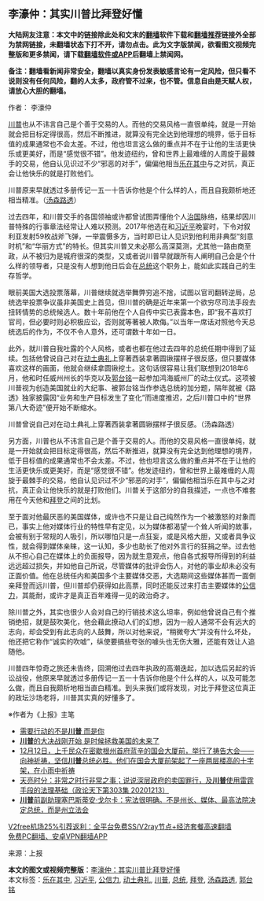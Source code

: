  <h2>李濠仲：其实川普比拜登好懂</h2> <p class="notice"><b>大陆网友注意：本文中的链接除此处和文末的<a href="https://github.com/bannedbook/fanqiang" >翻墙</a>软件下载和<a href="https://github.com/killgcd/justmysocks/blob/master/README.md">翻墙推荐</a>链接外全部为禁网链接，未翻墙状态下打不开，请勿点击。此为文字版禁闻，欲看图文视频完整版和更多禁闻，请下载<a href="https://github.com/bannedbook/fanqiang">翻墙软件或APP</a>后翻墙上禁闻网。</p><p>备注：翻墙看新闻非常安全，翻墙以真实身份发表敏感言论有一定风险，但只看不说则没有任何风险，翻的人太多，政府管不过来，也不管。信息自由是天赋人权，请放心大胆的翻墙。</b></p>  <div class="entry"> <p>作者： 李濠仲</p> <p id="summary"><a href="https://www.bannedbook.org/bnews/tag/%e5%b7%9d%e6%99%ae/" class="st_tag internal_tag" rel="tag" title="标签 川普 下的日志">川普</a>也从不讳言自己是个善于交易的人。而他的交易风格一直很单纯，就是一开始就会把目标定得很高，然后不断推进，就算没有完全达到他理想的境界，低于目标值的成果通常也不会太差。不过，他也坦言这么做的重点并不在于让他的生活更快乐或更美好，而是“感觉很不错”。他发迹纽约，曾和世界上最难缠的人周旋于最棘手的交易，他自认见识过不少“邪恶的对手”，偏偏他相当<a href="https://www.bannedbook.org/bnews/tag/%E4%B9%90%E5%9C%A8%E5%85%B6%E4%B8%AD/" class="st_tag internal_tag" rel="tag" title="标签 乐在其中 下的日志">乐在其中</a>与之对抗，真正会让他快乐的就是打败他们。</p> <p id="conimg">川普原来早就透过多册传记一五一十告诉你他是个什么样的人，而且自我颇析地还相当精准。（<a href="https://www.bannedbook.org/bnews/tag/%E6%B1%A4%E6%A3%AE%E8%B7%AF%E9%80%8F/" class="st_tag internal_tag" rel="tag" title="标签 汤森路透 下的日志">汤森路透</a>）</p>  <p>过去四年，和川普交手的各国领袖或许都曾试图弄懂他个人<span class='wp_keywordlink'><a href="https://www.bannedbook.org/forum24/topic8925.html" title="《治国大道》" target="_blank">治国</a></span>脉络，结果却因川普特殊的行事章法经常让人难以预测。2017年他选在和<a href="https://www.bannedbook.org/bnews/tag/%e4%b9%a0%e8%bf%91%e5%b9%b3/" class="st_tag internal_tag" rel="tag" title="标签 习近平 下的日志">习近平</a>晚宴时，下令对叙利亚发射59枚战斧飞弹，一举震慑多方，当时即已让人见识到他利用非典型“刻意时机”和“华丽方式”的特长。但其实川普又未必那么高深莫测，尤其他一路由商至政，从不被归为是城府很深的类型，又或者说川普早就跟所有人阐明自己会是个什么样的领导者，只是没有人想到他日后会在<a href="https://www.bannedbook.org/bnews/tag/%e6%80%bb%e7%bb%9f/" class="st_tag internal_tag" rel="tag" title="标签 总统 下的日志">总统</a>这个职务上，能如此实践自己的生存哲学。</p> <p>眼前美国大选投票落幕，川普继续就选举舞弊穷追不捨，试图以官司翻转逆局，总统选举投票争议虽非美国史上首见，但川普的确是近年来第一个欲穷尽司法手段去扭转情势的总统候选人。数十年前他在个人自传中实已表露本色，即“我不喜欢打官司，但必要时则必积极应讼，否则就等著被人欺侮。”以当年一席话对照他今天总统选后的作为，不仅不令人意外，还可谓数十年如一日。</p> <p>此外，就川普自我吐露的个人风格，或者也都在他过去四年的总统任期中得到了延续。包括他曾说自己对在<a href="https://www.bannedbook.org/bnews/tag/%E5%8A%A8%E5%9C%9F%E5%85%B8%E7%A4%BC/" class="st_tag internal_tag" rel="tag" title="标签 动土典礼 下的日志">动土典礼</a>上穿著西装拿著圆锹摆样子很反感，但只要媒体喜欢这样的画面，他就会继续拿圆锹挖土。这句话很容易让我们联想到2018年6月，他和时任威州州长的华克以及<a href="https://www.bannedbook.org/bnews/tag/%e9%83%ad%e5%8f%b0%e9%93%ad/" class="st_tag internal_tag" rel="tag" title="标签 郭台铭 下的日志">郭台铭</a>一起参加鸿海威州厂的动土仪式。这项被川普视为创造美国就业的大纪事、被郭台铭当作参选总统的加分题，隔年就被《路透》独家披露因“业务和生产目标发生了变化”而进度推迟，之后川普口中的“世界第八大奇迹”便开始不断缩水。</p>  <p>川普曾说自己对在动土典礼上穿著西装拿著圆锹摆样子很反感。（汤森路透）</p> <p>另方面，川普也从不讳言自己是个善于交易的人。而他的交易风格一直很单纯，就是一开始就会把目标定得很高，然后不断推进，就算没有完全达到他理想的境界，低于目标值的成果通常也不会太差。不过，他也坦言这么做的重点并不在于让他的生活更快乐或更美好，而是“感觉很不错”。他发迹纽约，曾和世界上最难缠的人周旋于最棘手的交易，他自认见识过不少“邪恶的对手”，偏偏他相当乐在其中与之对抗，真正会让他快乐的就是打败他们。川普关于这部分的自我描述，一点也不难套用在今天他和<a href="https://www.bannedbook.org/bnews/tag/%e6%8b%9c%e7%99%bb/" class="st_tag internal_tag" rel="tag" title="标签 拜登 下的日志">拜登</a>之间的比划。</p> <p>至于面对他最厌恶的美国媒体，或许也不只是让自己纯然作为一个被激怒的对象而已，事实上他对媒体行业的特性早有定见，以为媒体都渴望一个耸人听闻的故事，会被有别于常规的人吸引，所以哪怕只是一点狂妄，或是风格大胆，又或者具争议性，就会得到媒体亲睐，这一认知，多少也助长了他对外言行的狂捐之举。过去他从不担心自己在媒体上的负面报导，因为就生意观点，他自各式报导所得到的利益远远超过损失，并如他自己所说，尽管媒体的批评会伤人，对他的事业却未必没有正面价值。他在总统任内和美国多个主要媒体交恶，大选期间这些媒体甚而一面倒亲拜登而远川普，但川普却仍获得如此高票，同时还能反过来打击主要媒体的<a href="https://www.bannedbook.org/bnews/tag/%E5%85%AC%E4%BF%A1%E5%8A%9B/" class="st_tag internal_tag" rel="tag" title="标签 公信力 下的日志">公信力</a>，其能耐，或许才是真正百年难得一见的政治奇才。</p>  <p>除川普之外，其实也很少人会对自己的行销技术这么坦率，例如他曾说自己有个推销绝招，就是鼓吹美化，他会藉此撩动人们的幻想，因为一般人通常不会有远大的志向，却会受到有此志向的人鼓舞，所以对他来说，“稍微夸大”并没有什么坏处，他还把它称作“诚实的吹嘘”，纵使要搞些夸张的噱头也无伤大雅，还能有效让人追随他。</p> <p>川普四年惊奇之旅还未告终，回溯他过去四年执政的高潮迭起，加以选后另起的诉讼战役，他原来早就透过多册传记一五一十告诉你他是个什么样的人，以及可能怎么做，而且自我颇析地相当直白精准。到头来我们或将发现，对比于拜登这位真正的政坛沙场老将，川普其实真的好懂多了。</p> <p>※作者为《上报》主笔</p>  <ul class='op-related-articles' title='相关阅读'> <li><a href='https://www.bannedbook.org/bnews/comments/20201214/1447380.html' target='_blank'>需要行动的不是<b>川普</b> 而是你</a></li> <li><a href='https://www.bannedbook.org/bnews/comments/20201214/1447377.html' target='_blank'><b>川普</b>的大决战刚开始 是时候拯救美国的未来了</a></li> <li><a href='https://www.bannedbook.org/bnews/bannedvideo/20201214/1447373.html' target='_blank'>12月12日，上千民众在密歇根州首府蓝辛的国会大厦前，举行了祷告大会——向神祈祷，坚信<b>川普</b>总统必胜。他们在国会大厦前架起了一座两层楼高的十字架，在小雨中祈祷</a></li> <li><a href='https://www.bannedbook.org/bnews/cbnews/20201214/1447369.html' target='_blank'>天亮时分：非常之时行非常之事；说说深层政府的卖国罪行，及<b>川普</b>使用雷霆手段的法理基础（政论天下第303集 20201213）</a></li> <li><a href='https://www.bannedbook.org/bnews/bannedvideo/20201214/1447359.html' target='_blank'><b>川普</b>前副助理塞巴斯蒂安‧戈尔卡：宪法很明确。不是州长、媒体、最高法院决定总统，而是州立法会</a></li> </ul> <p class="texttj"> <a href="https://www.bannedbook.org/forum23/topic22702.html" target="_blank">V2free机场25%引荐返利：全平台免费SS/V2ray节点+经济套餐高速翻墙</a><br/> <a href="https://github.com/bannedbook/fanqiang/wiki/%E7%A6%81%E9%97%BB%E7%BD%91%E5%AE%89%E5%8D%93%E7%BF%BB%E5%A2%99%E6%96%B0%E9%97%BBAPP" target="_blank">免费PC翻墙、安卓VPN翻墙APP</a></p><p> 来源：上报 </p><a name='sharetosocial'></a>       <div><b>本文的图文或视频完整版</b>：<a href='https://www.bannedbook.org/bnews/comments/20201214/1447379.html'>李濠仲：其实川普比拜登好懂</a></div>  </div><!--END ENTRY--> <div class="postfooter"> <div>本文标签：<a href="https://www.bannedbook.org/bnews/tag/%E4%B9%90%E5%9C%A8%E5%85%B6%E4%B8%AD/" rel="tag">乐在其中</a>, <a href="https://www.bannedbook.org/bnews/tag/%e4%b9%a0%e8%bf%91%e5%b9%b3/" rel="tag">习近平</a>, <a href="https://www.bannedbook.org/bnews/tag/%E5%85%AC%E4%BF%A1%E5%8A%9B/" rel="tag">公信力</a>, <a href="https://www.bannedbook.org/bnews/tag/%E5%8A%A8%E5%9C%9F%E5%85%B8%E7%A4%BC/" rel="tag">动土典礼</a>, <a href="https://www.bannedbook.org/bnews/tag/%e5%b7%9d%e6%99%ae/" rel="tag">川普</a>, <a href="https://www.bannedbook.org/bnews/tag/%e6%80%bb%e7%bb%9f/" rel="tag">总统</a>, <a href="https://www.bannedbook.org/bnews/tag/%e6%8b%9c%e7%99%bb/" rel="tag">拜登</a>, <a href="https://www.bannedbook.org/bnews/tag/%E6%B1%A4%E6%A3%AE%E8%B7%AF%E9%80%8F/" rel="tag">汤森路透</a>, <a href="https://www.bannedbook.org/bnews/tag/%e9%83%ad%e5%8f%b0%e9%93%ad/" rel="tag">郭台铭</a></div>  </div><!--END POSTFOOTER--> 